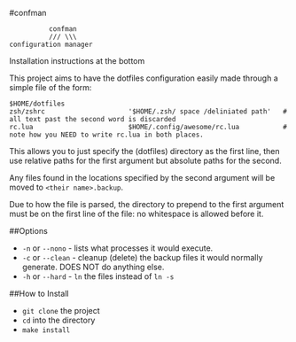 #confman

              confman
              /// \\\
    configuration manager

Installation instructions at the bottom

This project aims to have the dotfiles configuration easily made through a simple
file of the form:

    $HOME/dotfiles
    zsh/zshrc                     '$HOME/.zsh/ space /deliniated path'   # all text past the second word is discarded
    rc.lua                        $HOME/.config/awesome/rc.lua           # note how you NEED to write rc.lua in both places.

This allows you to just specify the (dotfiles) directory as the first line,
then use relative paths for the first argument but absolute paths for the second.

Any files found in the locations specified by the second argument will be moved
to `<their name>.backup`.

Due to how the file is parsed, the directory to prepend to the first argument
must be on the first line of the file: no whitespace is allowed before it.

##Options

* `-n` or `--nono` - lists what processes it would execute.
* `-c` or `--clean` - cleanup (delete) the backup files it would normally generate. DOES NOT do anything else.
* `-h` or `--hard` - `ln` the files instead of `ln -s`

##How to Install

* `git clone` the project
* `cd` into the directory
* `make install`
